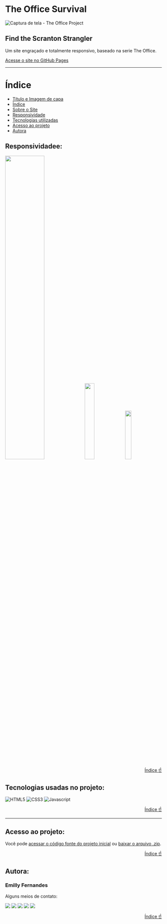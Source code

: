 # The Office Survival

![Captura de tela - The Office Project](https://github.com/emilyfas/The-Office-Survival/assets/115494759/72c06037-4954-4ef5-8a74-fae69d69860e)

## Find the Scranton Strangler
Um site engraçado e totalmente responsivo, baseado na serie The Office.

[Acesse o site no GitHub Pages](https://emilyfas.github.io/The-Office-Survival/)

---
# Índice 
* [Título e Imagem de capa](#the-office-survival)
* [Índice](#índice)
* [Sobre o Site](#sobre-o-site)
* [Responsividade](#responsividadee)
* [Tecnologias utilizadas](#tecnologias-utilizadas)
* [Acesso ao projeto](#acesso-ao-projeto)
* [Autora](#autora)


<div id="responsividadees">

## Responsividadee:

<img src="https://github.com/emilyfas/The-Office-Survival/assets/115494759/cab492e7-df25-459c-80f2-8ec46a9e6fb4" width="50%">
<img src="https://github.com/emilyfas/The-Office-Survival/assets/115494759/587cc44f-e89a-400e-b4eb-9c8eaca2cf90" width="25%">
<img src="https://github.com/emilyfas/The-Office-Survival/assets/115494759/b2b7c50e-e2e3-405e-96c8-70909dbd8532" width="20%">

</div>
<div align="right">

  [Índice :point_up:](#índice)
</div>


<div id="tecnologias-utilizadas">

## Tecnologias usadas no projeto:

![HTML5](https://img.shields.io/badge/HTML5-E34F26?style=for-the-badge&logo=html5&logoColor=white)
![CSS3](https://img.shields.io/badge/CSS3-1572B6?style=for-the-badge&logo=css3&logoColor=white)
![Javascript](https://img.shields.io/badge/JavaScript-F7DF1E?style=for-the-badge&logo=javascript&logoColor=black)
  
</div>
<div align="right">

  [Índice :point_up:](#índice)
</div>

---
<div id="acesso-ao-projeto">

## Acesso ao projeto:

Você pode [acessar o código fonte do projeto inicial](https://github.com/emilyfas/The-Office-Survival.git) ou [baixar o arquivo .zip](https://github.com/emilyfas/The-Office-Survival/archive/refs/heads/main.zip).
</div>
<div align="right">

  [Índice :point_up:](#índice)
</div>


## Autora:
### Emilly Fernandes
Alguns meios de contato:
<div>
<a href="https://wa.me/5531989018696?text=Me+mande+um+Oi+%3A%29" target="_blank"><img src="https://img.shields.io/badge/WhatsApp-25D366?style=for-the-badge&logo=whatsapp&logoColor=white" target="_blank"></a>
<a href="https://instagram.com/emillygarai" target="_blank"><img src="https://img.shields.io/badge/-Instagram-%23E4405F?style=for-the-badge&logo=instagram&logoColor=white" target="_blank"></a>
<a href="https://twitter.com/emilly_fernads" target="_blank"><img src="https://img.shields.io/badge/Twitter-1DA1F2?style=for-the-badge&logo=twitter&logoColor=white" target="_blank"></a>
<a href = "mailto:emilly.fernandesads@gmail.com"><img src="https://img.shields.io/badge/Gmail-D14836?style=for-the-badge&logo=gmail&logoColor=white" target="_blank"></a>
<a href="https://www.linkedin.com/in/emilly-fernandes" target="_blank"><img src="https://img.shields.io/badge/-LinkedIn-%230077B5?style=for-the-badge&logo=linkedin&logoColor=white" target="_blank"></a>   
</div>
</div>

<div align="right">

  [Índice :point_up:](#índice)
</div>
